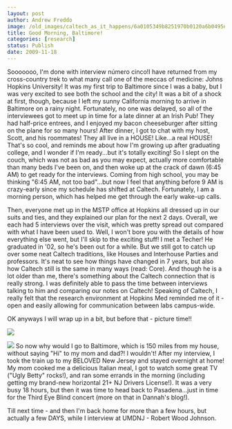 ```yaml
---
layout: post
author: Andrew Freddo
image: /old_images/caltech_as_it_happens/6a0105349b8251970b0120a6b0495e970b.jpg
title: Good Morning, Baltimore!
categories: [research]
status: Publish
date: 2009-11-18
---
```



Sooooooo, I'm done with interview número cinco!I have returned from my cross-country trek to what many call one of the meccas of medicine: Johns Hopkins University! It was my first trip to Baltimore since I was a baby, but I was very excited to see both the school and the city! It was a bit of a shock at first, though, because I left my sunny California morning to arrive in Baltimore on a rainy night. Fortunately, no one was delayed, so all of the interviewees got to meet up in time for a late dinner at an Irish Pub! They had half-price entrees, and I enjoyed my bacon cheeseburger after sitting on the plane for so many hours!
After dinner, I got to chat with my host, Scott, and his roommates! They all live in a HOUSE! Like...a real HOUSE! That's so cool, and reminds me about how I'm growing up after graduating college, and I wonder if I'm ready...but it's totally exciting! So I slept on the couch, which was not as bad as you may expect, actually more comfortable than many beds I've been on, and then woke up at the crack of dawn (6:45 AM) to get ready for the interviews. Coming from high school, you may be thinking "6:45 AM, not too bad"...but now I feel that anything before 9 AM is crazy-early since my schedule has shifted at Caltech. Fortunately, I am a morning person, which has helped me get through the early wake-up calls.

Then, everyone met up in the MSTP office at Hopkins all dressed up in our suits and ties, and they explained our plan for the next 2 days. Overall, we each had 5 interviews over the visit, which was pretty spread out compared with what I have been used to. Well, I won't bore you with the details of how everything else went, but I'll skip to the exciting stuff!
I met a Techer! He graduated in '02, so he's been out for a while. But we still got to catch up over some neat Caltech traditions, like Houses and Interhouse Parties and professors. It's neat to see how things have changed in 7 years, but also how Caltech still is the same in many ways (read: Core). And though he is a lot older than me, there's something about the Caltech connection that is really strong. I was definitely able to pass the time between interviews talking to him and comparing our notes on Caltech! Speaking of Caltech, I really felt that the research environment at Hopkins Med reminded me of it - open and easily allowing for communication between labs campus-wide.

OK anyways I will wrap up in a bit, but before that - picture time!!

![](/old_images/caltech_as_it_happens/6a0105349b8251970b012875b29dce970c.jpg)

![](/old_images/caltech_as_it_happens/6a0105349b8251970b012875b29ea5970c.jpg)
So now why would I go to Baltimore, which is 150 miles from my house, without saying "Hi" to my mom and dad?! I wouldn't! After my interview, I took the train up to my BELOVED New Jersey and stayed overnight at home! My mom cooked me a delicious Italian meal, I got to watch some great TV ("Ugly Betty" rocks!), and ran some errands in the morning (including getting my brand-new horizontal 21+ NJ Drivers License!). It was a very busy 18 hours, but then it was time to head back to Pasadena...just in time for the Third Eye Blind concert (more on that in Dannah's blog!).

Till next time - and then I'm back home for more than a few hours, but actually a few DAYS, while I interview at UMDNJ - Robert Wood Johnson.


